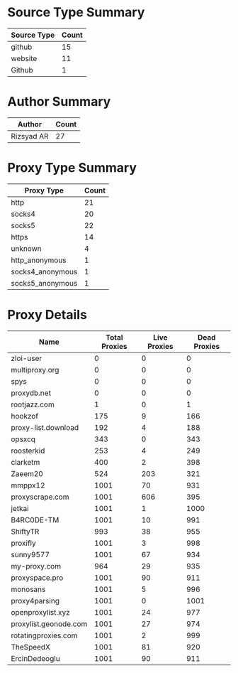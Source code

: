 # Source Type Summary

| Source Type | Count |
|-------------|-------|
| github | 15 |
| website | 11 |
| Github | 1 |


# Author Summary

| Author | Count |
|--------|-------|
| Rizsyad AR | 27 |


# Proxy Type Summary

| Proxy Type | Count |
|------------|-------|
| http | 21 |
| socks4 | 20 |
| socks5 | 22 |
| https | 14 |
| unknown | 4 |
| http_anonymous | 1 |
| socks4_anonymous | 1 |
| socks5_anonymous | 1 |


# Proxy Details

| Name | Total Proxies | Live Proxies | Dead Proxies |
|------|---------------|--------------|---------------|
| zloi-user | 0 | 0 | 0 |
| multiproxy.org | 0 | 0 | 0 |
| spys | 0 | 0 | 0 |
| proxydb.net | 0 | 0 | 0 |
| rootjazz.com | 1 | 0 | 1 |
| hookzof | 175 | 9 | 166 |
| proxy-list.download | 192 | 4 | 188 |
| opsxcq | 343 | 0 | 343 |
| roosterkid | 253 | 4 | 249 |
| clarketm | 400 | 2 | 398 |
| Zaeem20 | 524 | 203 | 321 |
| mmppx12 | 1001 | 70 | 931 |
| proxyscrape.com | 1001 | 606 | 395 |
| jetkai | 1001 | 1 | 1000 |
| B4RC0DE-TM | 1001 | 10 | 991 |
| ShiftyTR | 993 | 38 | 955 |
| proxifly | 1001 | 3 | 998 |
| sunny9577 | 1001 | 67 | 934 |
| my-proxy.com | 964 | 29 | 935 |
| proxyspace.pro | 1001 | 90 | 911 |
| monosans | 1001 | 5 | 996 |
| proxy4parsing | 1001 | 0 | 1001 |
| openproxylist.xyz | 1001 | 24 | 977 |
| proxylist.geonode.com | 1001 | 27 | 974 |
| rotatingproxies.com | 1001 | 2 | 999 |
| TheSpeedX | 1001 | 81 | 920 |
| ErcinDedeoglu | 1001 | 90 | 911 |
